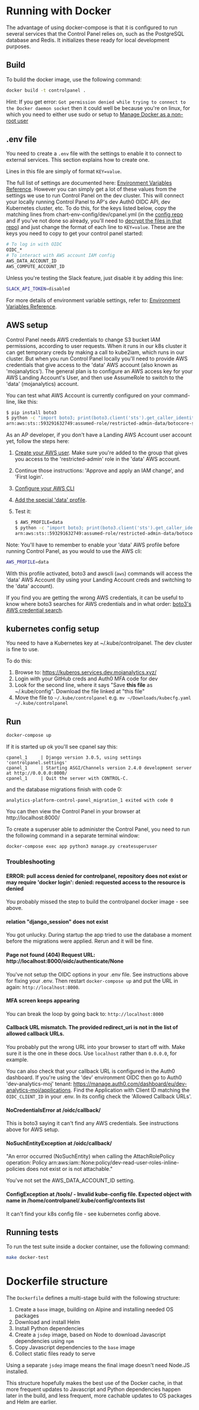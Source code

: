 # Running with Docker

The advantage of using docker-compose is that it is configured to run several services that the Control Panel relies on, such as the PostgreSQL database and Redis. It initializes these ready for local development purposes.

## Build

To build the docker image, use the following command:

```sh
docker build -t controlpanel .
```

Hint: If you get error: `Got permission denied while trying to connect to the Docker daemon socket` then it could well be because you're on linux, for which you need to either use sudo or setup to [Manage Docker as a non-root user](https://docs.docker.com/engine/install/linux-postinstall/#manage-docker-as-a-non-root-user)

## .env file

You need to create a `.env` file with the settings to enable it to connect to external services. This section explains how to create one.

Lines in this file are simply of format `KEY=value`.

The full list of settings are documented here: [Environment Variables Reference](environment.md). However you can simply get a lot of these values from the settings we use to run Control Panel on the dev cluster. This will connect your locally running Control Panel to AP's dev Auth0 OIDC API, dev Kubernetes cluster, etc. To do this, for the keys listed below, copy the matching lines from chart-env-config/dev/cpanel.yml (in the [config repo](https://github.com/ministryofjustice/analytics-platform-config) and if you've not done so already, you'll need to [decrypt the files in that repo](https://github.com/ministryofjustice/analytics-platform-ops/tree/master/git-crypt#decrypting-the-secrets)) and just change the format of each line to `KEY=value`. These are the keys you need to copy to get your control panel started:

```sh
# To log in with OIDC
OIDC_*
# To interact with AWS account IAM config
AWS_DATA_ACCOUNT_ID
AWS_COMPUTE_ACCOUNT_ID
```

Unless you're testing the Slack feature, just disable it by adding this line:

```sh
SLACK_API_TOKEN=disabled
```

For more details of environment variable settings, refer to: [Environment Variables Reference](environment.md).

## AWS setup

Control Panel needs AWS credentials to change S3 bucket IAM permissions, according to user requests. When it runs in our k8s cluster it can get temporary creds by making a call to kube2iam, which runs in our cluster. But when you run Control Panel locally you'll need to provide AWS credentials that give access to the 'data' AWS account (also known as 'mojanalytics'). The general plan is to configure an AWS access key for your AWS Landing Account's User, and then use AssumeRole to switch to the 'data' (mojanalytics) account.

You can test what AWS Account is currently configured on your command-line, like this:

```sh
$ pip install boto3
$ python -c "import boto3; print(boto3.client('sts').get_caller_identity()['Arn'])"
arn:aws:sts::593291632749:assumed-role/restricted-admin-data/botocore-session-1590188888
```

As an AP developer, if you don't have a Landing AWS Account user account yet, follow the steps here:

1. [Create your AWS user](https://github.com/ministryofjustice/analytical-platform-iam#user-creation). Make sure you're added to the group that gives you access to the 'restricted-admin' role in the 'data' AWS account.
2. Continue those instructions: 'Approve and apply an IAM change', and 'First login'.
3. [Configure your AWS CLI](https://github.com/ministryofjustice/analytical-platform-iam#aws-cli)
4. [Add the special 'data' profile](https://github.com/ministryofjustice/analytical-platform-iam#aws-cli-using-profile).
5. Test it:

    ```sh
    $ AWS_PROFILE=data
    $ python -c "import boto3; print(boto3.client('sts').get_caller_identity()['Arn'])"
    arn:aws:sts::593291632749:assumed-role/restricted-admin-data/botocore-session-1590188888
    ```

Note: You'll have to remember to enable your 'data' AWS profile before running Control Panel, as you would to use the AWS cli:

```sh
AWS_PROFILE=data
```

With this profile activated, boto3 and awscli (`aws`) commands will access the 'data' AWS Account (by using your Landing Account creds and switching to the 'data' account).

If you find you are getting the wrong AWS credentials, it can be useful to know where boto3 searches for AWS credentials and in what order: [boto3's AWS credential search](https://boto3.amazonaws.com/v1/documentation/api/latest/guide/configuration.html#configuring-credentials).

## kubernetes config setup

You need to have a Kubernetes key at ~/.kube/controlpanel. The dev cluster is fine to use.

To do this:

1. Browse to: https://kuberos.services.dev.mojanalytics.xyz/
2. Login with your GitHub creds and Auth0 MFA code for dev
3. Look for the second line, where it says "Save **this file** as ~/.kube/config". Download the file linked at "this file"
4. Move the file to `~/.kube/controlpanel` e.g. `mv ~/Downloads/kubecfg.yaml ~/.kube/controlpanel`

## Run

```sh
docker-compose up
```

If it is started up ok you'll see cpanel say this:
```
cpanel_1     | Django version 3.0.5, using settings 'controlpanel.settings'
cpanel_1     | Starting ASGI/Channels version 2.4.0 development server at http://0.0.0.0:8000/
cpanel_1     | Quit the server with CONTROL-C.
```
and the database migrations finish with code 0:
```
analytics-platform-control-panel_migration_1 exited with code 0
```

You can then view the Control Panel in your browser at http://localhost:8000/

To create a superuser able to administer the Control Panel, you need to run the
following command in a separate terminal window:
```sh
docker-compose exec app python3 manage.py createsuperuser
```

### Troubleshooting

#### ERROR: pull access denied for controlpanel, repository does not exist or may require 'docker login': denied: requested access to the resource is denied

You probably missed the step to build the controlpanel docker image - see above.

#### relation "django_session" does not exist

You got unlucky. During startup the app tried to use the database a moment before the migrations were applied. Rerun and it will be fine.

#### Page not found (404) Request URL: 	http://localhost:8000/oidc/authenticate/None

You've not setup the OIDC options in your .env file. See instructions above for fixing your .env. Then restart `docker-compose up` and put the URL in again: `http://localhost:8000`.

#### MFA screen keeps appearing

You can break the loop by going back to: `http://localhost:8000`

#### Callback URL mismatch. The provided redirect_uri is not in the list of allowed callback URLs.

You probably put the wrong URL into your browser to start off with. Make sure it is the one in these docs. Use `localhost` rather than `0.0.0.0`, for example.

You can also check that your callback URL is configured in the Auth0 dashboard. If you're using the 'dev' environment OIDC then go to Auth0 'dev-analytics-moj' tenant: https://manage.auth0.com/dashboard/eu/dev-analytics-moj/applications. Find the Application with Client ID matching the `OIDC_CLIENT_ID` in your .env. In its config check the 'Allowed Callback URLs'.

#### NoCredentialsError at /oidc/callback/

This is boto3 saying it can't find any AWS credentials. See instructions above for AWS setup.

#### NoSuchEntityException at /oidc/callback/

"An error occurred (NoSuchEntity) when calling the AttachRolePolicy operation: Policy arn:aws:iam::None:policy/dev-read-user-roles-inline-policies does not exist or is not attachable."

You've not set the AWS_DATA_ACCOUNT_ID setting.

#### ConfigException at /tools/ - Invalid kube-config file. Expected object with name  in /home/controlpanel/.kube/config/contexts list

It can't find your k8s config file - see kubernetes config above.

## Running tests

To run the test suite inside a docker container, use the following command:
```sh
make docker-test
```

# Dockerfile structure

The `Dockerfile` defines a multi-stage build with the following structure:

  1. Create a `base` image, building on Alpine and installing needed OS packages
  2. Download and install Helm
  3. Install Python dependencies
  4. Create a `jsdep` image, based on Node to download Javascript dependencies using `npm`
  5. Copy Javascript dependencies to the `base` image
  6. Collect static files ready to serve

Using a separate `jsdep` image means the final image doesn't need Node.JS
installed.

This structure hopefully makes the best use of the Docker cache, in that more
frequent updates to Javascript and Python dependencies happen later in the
build, and less frequent, more cachable updates to OS packages and Helm are
earlier.
